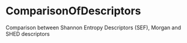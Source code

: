 # ComparisonOfDescriptors
Comparison between Shannon Entropy Descriptors (SEF), Morgan and SHED descriptors
